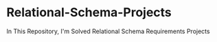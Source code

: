 # Relational-Schema-Projects
In This Repository, I'm Solved Relational Schema Requirements Projects
